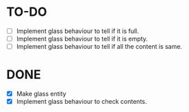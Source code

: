 # TO-DO

 - [ ] Implement glass behaviour to tell if it is full.
 - [ ] Implement glass behaviour to tell if it is empty.
 - [ ] Implement glass behaviour to tell if all the content is same.

# DONE

 - [x] Make glass entity
 - [x] Implement glass behaviour to check contents.
